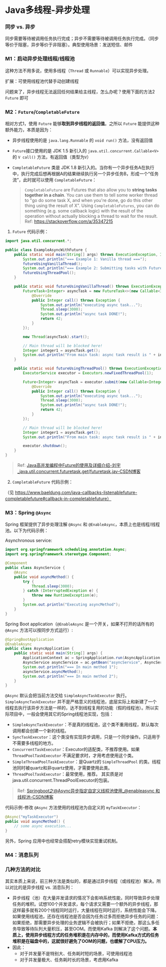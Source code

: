 # Java多线程-异步处理

### 同步 vs. 异步

同步需要等待被调用任务执行完成；异步不需要等待被调用任务执行完成。（同步等价于阻塞，异步等价于非阻塞）。典型使用场景：发送短信、邮件



### M1：启动异步处理线程/线程池

这种方法不用多说，使用多线程（`Thread` 或 `Runnable`）可以实现异步处理。

扩展：可使用线程池代替手动创建线程

问题来了，异步线程无法返回任何结果给主线程，怎么办呢？使用下面的方法2 `Future` 即可



### M2：`Future`/`CompletableFuture`

相对方式1，使用 `Future` 能够**取到异步线程的返回值**。之所以 `Future` 能提供这种额外能力，本质是因为：
* 异步线程使用的是 `java.lang.Runnable` 的 `void run()` 方法，没有返回值
* `Future`接口使用的是 JDK 1.5 新引入的 `java.util.concurrent.Callable<V>` 的 `V call()` 方法，有返回值（类型为`V`）
* `CompletableFuture` 类是 JDK 1.8 新引入的。当你有一个异步任务A在执行中，执行完成后想再根据A的结果继续执行另一个异步任务B，形成一个“任务流”，此时就可以使用 `CompletableFuture`：

	> `CompletableFuture` are Futures that also allow you to **string tasks together in a chain**. You can use them to tell some worker thread to "go do some task X, and when you're done, go do this other thing using the result of X". Using `CompletableFutures`, you can do something (e.g. some callback logic) with the result of the operation without actually blocking a thread to wait for the result.
	> Ref: https://stackoverflow.com/a/35347215



1. `Future` 代码示例：

```java
import java.util.concurrent.*;

public class ExampleAsyncWithFuture {
    public static void main(String[] args) throws ExecutionException, InterruptedException {
        System.out.println("=== Example 1: Vanilla thread ===");
        futureUsingVanillaThread();
        System.out.println("=== Example 2: Submitting tasks with Future via thread pool ===");
        futureUsingThreadPool();
    }

    public static void futureUsingVanillaThread() throws ExecutionException, InterruptedException {
        FutureTask<Integer> asyncTask = new FutureTask<>(new Callable<Integer>() {
            @Override
            public Integer call() throws Exception {
                System.out.println("executing async task...");
                Thread.sleep(3000);
                System.out.println("async task DONE!");
                return 42;
            }
        });

        new Thread(asyncTask).start();

        // Main thread will be blocked here!
        Integer integer1 = asyncTask.get();
        System.out.println("From main task: async task result is " + integer1);
    }

    public static void futureUsingThreadPool() throws ExecutionException, InterruptedException {
        ExecutorService executor = Executors.newFixedThreadPool(1);

        Future<Integer> asyncTask = executor.submit(new Callable<Integer>() {
            @Override
            public Integer call() throws Exception {
                System.out.println("executing async task...");
                Thread.sleep(3000);
                System.out.println("async task DONE!");
                return 42;
            }
        });

        // Main thread will be blocked here!
        Integer integer1 = asyncTask.get();
        System.out.println("From main task: async task result is " + integer1);

        executor.shutdown();
    }
}
```

> Ref: [Java高并发编程中Future的使用及详细介绍-刘宇_java.util.concurrent.futuretask.get(futuretask.jav-CSDN博客](https://blog.csdn.net/liuyu973971883/article/details/108049656)



2. `CompletableFuture` 代码示例：

（见 https://www.baeldung.com/java-callbacks-listenablefuture-completablefuture#callback-in-completablefuture）





### M3：Spring `@Async`

Spring 框架提供了异步处理注解 `@Async` 和 `@EnableAsync`，本质上也是线程/线程池。以下为代码示例：

Asynchronous service:

```java
import org.springframework.scheduling.annotation.Async;
import org.springframework.stereotype.Component;

@Component
public class AsyncService {
    @Async
    public void asyncMethod() {
        try {
            Thread.sleep(3000);
        } catch (InterruptedException e) {
            throw new RuntimeException(e);
        }
        System.out.println("Executing asyncMethod");
    }
}
```

Spring Boot application（`@EnableAsync` 是一个开关，如果不打开的话所有的 `@Async` 方法可以按同步方式运行）:

```java
@SpringBootApplication
@EnableAsync
public class AsyncApplication {
	public static void main(String[] args) {
		ApplicationContext ac = SpringApplication.run(AsyncApplication.class, args);
		AsyncService asyncService = ac.getBean("asyncService", AsyncService.class);
		System.out.println("=== In main method 1");
		asyncService.asyncMethod();
		System.out.println("=== In main method 2");
	}
}
```

`@Async` 默认会把当前方法交给 `SimpleAsyncTaskExecutor` 执行。`SimpleAsyncTaskExecutor` 并不是严格意义的线程池，底层实际上和新建了一个线程去执行该异步方法是一样的，达不到线程复用的功能（假的线程池）。所以实际项目中，一般会使用其它的Spring线程池实现，包括：

* `SimpleAsyncTaskExecutor`：不是真的线程池，这个类不重用线程，默认每次调用都会创建一个新的线程。
* `SyncTaskExecutor`：这个类没有实现异步调用，只是一个同步操作。只适用于不需要多线程的地方。
* `ConcurrentTaskExecutor`：Executor的适配类，不推荐使用。如果 `ThreadPoolTaskExecutor` 不满足要求时，才用考虑使用这个类。
* `SimpleThreadPoolTaskExecutor`：是Quartz的 `SimpleThreadPool` 的类。线程池同时被quartz和非quartz使用，才需要使用此类。
* `ThreadPoolTaskExecutor`：最常使用，推荐。 其实质是对java.util.concurrent.ThreadPoolExecutor的包装。



>  Ref: [Springboot之@Async异步指定自定义线程池使用_@enableasync 和线程池-CSDN博客](https://blog.csdn.net/weixin_47390965/article/details/129368573)



代码示例-修改 `@Async` 方法使用的线程池为自定义的 `myTaskExecutor`：

```java
@Async("myTaskExecutor")
public void asyncMethod() {
    // some async execution...
}
```



另外，Spring 应用中也经常会搭配retry模块实现重试机制。



### M4：消息队列





### 几种方法的对比

其实本质上来说，前三种方法是类似的，都是通过异步线程（或线程池）解决。所以对比的是异步线程 vs. 消息队列：

* 异步线程（池）在大量并发请求的情况下会影响系统性能，同时导致异步处理任务的堆积。试想100个并发请求，每个请求又需要一个额外的异步线程，那这样最多就有200个线程同时运行，大量线程在同时运行，系统性能会下降。如果使用线程池，还存在线程池是否会因为任务过多而拒绝异步任务的问题：如果拒绝，那需要异步处理的业务逻辑不会被执行；如果不拒绝，那这么多任务导致等待队列大量积压，甚至OOM。而使用Kafka 则解决了这个问题。**本质上，使用异步线程方式的任务堆积是在内存中的，而使用Kafka方式的任务堆积是在磁盘中的，这就很好避免了OOM的问题，也缓解了CPU压力。**
* 因此：
  * 对于并发量不是特别大、任务耗时短的场景，可使用线程池
  * 对于并发量极大、任务耗时长的场景，考虑用Kafka






